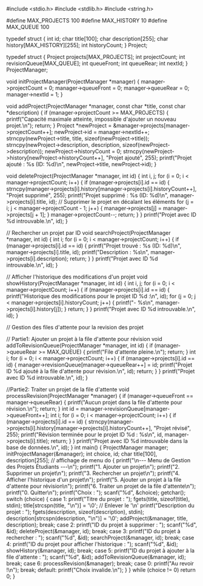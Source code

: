 #include <stdio.h>
#include <stdlib.h>
#include <string.h>

#define MAX_PROJECTS 100
#define MAX_HISTORY 10
#define MAX_QUEUE 100

typedef struct {
    int id;
    char title[100];
    char description[255];
    char history[MAX_HISTORY][255];
    int historyCount;
} Project;

typedef struct {
    Project projects[MAX_PROJECTS];
    int projectCount;
    int revisionQueue[MAX_QUEUE];
    int queueFront;
    int queueRear;
    int nextId;
} ProjectManager;

void initProjectManager(ProjectManager *manager) {
    manager->projectCount = 0;
    manager->queueFront = 0;
    manager->queueRear = 0;
    manager->nextId = 1;
}

void addProject(ProjectManager *manager, const char *title, const char *description) {
    if (manager->projectCount >= MAX_PROJECTS) {
        printf("Capacité maximale atteinte, impossible d'ajouter un nouveau projet.\n");
        return;
    }
    Project *newProject = &manager->projects[manager->projectCount++];
    newProject->id = manager->nextId++;
    strncpy(newProject->title, title, sizeof(newProject->title));
    strncpy(newProject->description, description, sizeof(newProject->description));
    newProject->historyCount = 0;
    strncpy(newProject->history[newProject->historyCount++], "Projet ajouté", 255);
    printf("Projet ajouté : %s (ID: %d)\n", newProject->title, newProject->id);
}

void deleteProject(ProjectManager *manager, int id) {
    int i, j;
    for (i = 0; i < manager->projectCount; i++) {
        if (manager->projects[i].id == id) {
            strncpy(manager->projects[i].history[manager->projects[i].historyCount++], "Projet supprimé", 255);
            printf("Projet supprimé : %s (ID: %d)\n", manager->projects[i].title, id);
            // Supprimer le projet en décalant les éléments
            for (j = i; j < manager->projectCount - 1; j++) {
                manager->projects[j] = manager->projects[j + 1];
            }
            manager->projectCount--;
            return;
        }
    }
    printf("Projet avec ID %d introuvable.\n", id);
}

// Rechercher un projet par ID
void searchProject(ProjectManager *manager, int id) {
    int i;
    for (i = 0; i < manager->projectCount; i++) {
        if (manager->projects[i].id == id) {
            printf("Projet trouvé : %s (ID: %d)\n", manager->projects[i].title, id);
            printf("Description : %s\n", manager->projects[i].description);
            return;
        }
    }
    printf("Projet avec ID %d introuvable.\n", id);
}

// Afficher l'historique des modifications d'un projet
void showHistory(ProjectManager *manager, int id) {
    int i, j;
    for (i = 0; i < manager->projectCount; i++) {
        if (manager->projects[i].id == id) {
            printf("Historique des modifications pour le projet ID %d :\n", id);
            for (j = 0; j < manager->projects[i].historyCount; j++) {
                printf("- %s\n", manager->projects[i].history[j]);
            }
            return;
        }
    }
    printf("Projet avec ID %d introuvable.\n", id);
}



// Gestion des files d'attente pour la revision des projet 

   // Partie1: Ajouter un projet à la file d'attente pour révision
  void addToRevisionQueue(ProjectManager *manager, int id) {
    if (manager->queueRear >= MAX_QUEUE) {
        printf("File d'attente pleine.\n");
        return;
    }
    int i;
    for (i = 0; i < manager->projectCount; i++) {
        if (manager->projects[i].id == id) {
            manager->revisionQueue[manager->queueRear++] = id;
            printf("Projet ID %d ajouté à la file d'attente pour révision.\n", id);
            return;
        }
    }
    printf("Projet avec ID %d introuvable.\n", id);
 }


 //Partie2: Traiter un projet de la file d'attente
void processRevision(ProjectManager *manager) {
    if (manager->queueFront == manager->queueRear) {
        printf("Aucun projet dans la file d'attente pour révision.\n");
        return;
    }
      int id = manager->revisionQueue[manager->queueFront++];
    int i;
    for (i = 0; i < manager->projectCount; i++) {
        if (manager->projects[i].id == id) {
            strncpy(manager->projects[i].history[manager->projects[i].historyCount++], "Projet révisé", 255);
            printf("Révision terminée pour le projet ID %d : %s\n", id, manager->projects[i].title);
            return;
        }
    }
    printf("Projet avec ID %d introuvable dans la base de données.\n", id);
} 
int main() {
    ProjectManager manager;
    initProjectManager(&manager);
    int choice, id;
    char title[100], description[255];
    // affichage de menu 
    do {
        printf("\n--- Menu de Gestion des Projets Étudiants ---\n");
        printf("1. Ajouter un projet\n");
        printf("2. Supprimer un projet\n");
        printf("3. Rechercher un projet\n");
        printf("4. Afficher l'historique d'un projet\n");
        printf("5. Ajouter un projet à la file d'attente pour révision\n");
        printf("6. Traiter un projet de la file d'attente\n");
        printf("0. Quitter\n");
        printf("Choix : ");
        scanf("%d", &choice);
        getchar();
      switch (choice) {
            case 1:
                printf("Titre du projet : ");
                fgets(title, sizeof(title), stdin);
                title[strcspn(title, "\n")] = '\0'; // Enlever le '\n'
                printf("Description du projet : ");
                fgets(description, sizeof(description), stdin);
                description[strcspn(description, "\n")] = '\0'; 
                addProject(&manager, title, description); 
                break;
            case 2:
                printf("ID du projet à supprimer : ");
                scanf("%d", &id);
                deleteProject(&manager, id);
                break;
            case 3:
                printf("ID du projet à rechercher : ");
                scanf("%d", &id);
                searchProject(&manager, id);
                break;
            case 4:
                printf("ID du projet pour afficher l'historique : ");
                scanf("%d", &id);
                showHistory(&manager, id);
                break;
            case 5:
                printf("ID du projet à ajouter à la file d'attente : ");
                scanf("%d", &id);
                addToRevisionQueue(&manager, id);
                break;
            case 6:
                processRevision(&manager);
                break;
            case 0:
                printf("Au revoir !\n");
                break;
            default:
                printf("Choix invalide.\n");
        }
    } while (choice != 0)
    return 0;
}
